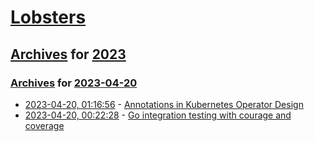 # [Lobsters](../../../README.md)

## [Archives](../../index.md) for [2023](../index.md)

### [Archives](../../index.md) for [2023-04-20](index.md)

* [2023-04-20, 01:16:56](https://lobste.rs/s/6hstbv/annotations_kubernetes_operator_design) - [Annotations in Kubernetes Operator Design](https://sklar.rocks/kubernetes-operators-annotations/)
* [2023-04-20, 00:22:28](https://lobste.rs/s/txfdii/go_integration_testing_with_courage) - [Go integration testing with courage and coverage](https://evilmartians.com/chronicles/go-integration-testing-with-courage-and-coverage)

